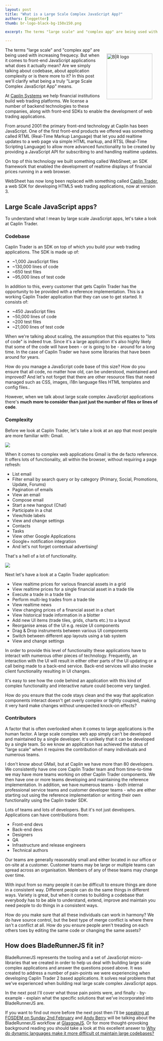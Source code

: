 ```yaml
---
layout: post
title: "What is a Large Scale Complex JavaScript App?"
authors: [leggetter]
thumb: br-logo-black-bg-150x150.png

excerpt: The terms "large scale" and "complex app" are being used with increasing frequecy. But when it comes to front-end JavaScript applications what does it actually mean? Are we simply talking about codebase, about application complexity or is there more to it? In this post we'll clarify what being a truly "Large Scale Complex JavaScript App" means.

---
```


<img src="/blog/img/{{ page.thumb }}" alt="B|R logo" width="150" style="margin: 20px;" align="right" />
The terms "large scale" and "complex app" are being used with increasing frequecy. But when it comes to front-end JavaScript applications what does it actually mean? Are we simply talking about codebase, about application complexity or is there more to it? In this post we'll clarify what being a truly "Large Scale Complex JavaScript App" means.

At [Caplin Systems](http://www.caplin.com) we help financial institutions build web trading platforms. We license a number of backend technologies to these companies, along with front-end SDKs to enable the development of web trading applications.

From around 2001 the primary front-end technology at Caplin has been JavaScript. One of the first front-end products we offered was something called RTML (Real-Time Markup Language) that let you add realtime updates to a web page via simple HTML markup, and RTSL (Real-Time Scripting Language) to allow more advanced functionality to be created by providing a JavaScript API for subscribing to and handling realtime updates.

On top of this technology we built something called WebSheet; an SDK framework that enabled the development of realtime displays of financial prices running in a web browser.

WebSheet has now long been replaced with something called [Caplin Trader](http://www.caplin.com/caplin-trader), a web SDK for developing HTML5 web trading applications, now at version 3.

## Large Scale JavaScript apps?

To understand what I mean by large scale JavaScript apps, let's take a look at Caplin Trader.

### Codebase

Caplin Trader is an SDK on top of which you build your web trading applications. The SDK is made up of:

* ~1,000 JavaScript files
* ~130,000 lines of code
* ~650 test files
* ~95,000 lines of test code

In addition to this, every customer that gets Caplin Trader has the opportunity to be provided with a reference implementation. This is a working Caplin Trader application that they can use to get started. It consists of:

* ~450 JavaScript files
* ~50,000 lines of code
* ~200 test files
* ~21,000 lines of test code

When we're talking about scaling, the assumption that this equates to "lots of code" is indeed true. Since it's a large application it's also highly likely that some of the code will have been - or is going to be - around for a long time. In the case of Caplin Trader we have some libraries that have been around for years.

How do you manage a JavaScript code base of this size? How do you ensure that all code, no matter how old, can be understood, maintained and improved? And let's not forget that there are other resource files that need managed such as CSS, images, i18n language files HTML templates and config files..

However, when we talk about large scale complex JavaScript applications there's **much more to consider than just just the number of files or lines of code**.

### Complexity

Before we look at Caplin Trader, let's take a look at an app that most people are more familiar with: Gmail.

![](/blog/img/gmail.png)

When it comes to complex web applications Gmail is the de facto reference. It offers lots of functionality, all within the browser, without requiring a page refresh:

* List email
* Filter email by search query or by category (Primary, Social, Promotions, Update, Forums)
* Pagination of emails
* View an email
* Compose email
* Start a new hangout (Chat)
* Participate in a chat
* View/hide labels
* View and change settings
* Contacts
* Tasks
* View other Google Applications
* Google+ notification integration
* And let's not forget contextual advertising!

That's a hell of a lot of functionality.

![](/blog/img/caplin-trader.png)

Next let's have a look at a Caplin Trader application:

* View realtime prices for various financial assets in a grid
* View realtime prices for a single financial asset in a trade tile
* Execute a trade in a trade tile
* Perform multi-leg trades from a trade tile
* View realtime news
* View changing prices of a financial asset in a chart
* View historical trade information in a blotter
* Add new UI items (trade tiles, grids, charts etc.) to a layout
* Reorganise areas of the UI e.g. resize UI components
* Drag & Drop instruments between various UI components
* Switch between different app layouts using a tab system
* View and change settings

In order to provide this level of functionality these applications have to interact with numerous other pieces of technology. Frequently, an interaction with the UI will result in either other parts of the UI updating or a call being made to a back-end service. Back-end services will also invoke client functionality resulting in UI changes.

It's easy to see how the code behind an application with this kind of complex functionality and interactive nature could become very tangled.

How do you ensure that the code stays clean and the way that application components interact doesn't get overly complex or tightly coupled, making it very hard make changes without unexpected knock-on effects?

### Contributors

A factor that is often overlooked when it comes to large applications is the human factor. A large scale complex web app simply can't be developed and maintained by a single developer. It's unlikely that it can be developed by a single team. So we know an application has achieved the status of "large scale" when it requires the contribution of many individuals and numerous teams.

I don't know about GMail, but at Caplin we have more than 80 developers. We consistently have one core Caplin Trader team and from time-to-time we may have more teams working on other Caplin Trader components. We then have one or more teams developing and maintaining the reference implementation. In addition, we have numerous teams - both internal professional service teams and customer developer teams - who are either starting out using the reference implementation or writing their own functionality using the Caplin trader SDK.

Lots of teams and lots of developers. But it's not just developers. Applications can have contributions from:

* Front-end devs
* Back-end devs
* Designers
* QA
* Infrastructure and release engineers
* Technical authors

Our teams are generally reasonably small and either located in our office or on-site at a customer. Customer teams may be large or multiple teams can spread across an organisation. Members of any of these teams may change over time. 

With input from so many people it can be difficult to ensure things are done in a consistent way. Different people can do the same things in different ways. Variety is great, but when it comes to building a codebase that everybody has to be able to understand, extend, improve and maintain you need people to do things in a consistent ways.

How do you make sure that all these individuals can work in harmony? We do have source control, but the best type of merge conflict is where there isn't a conflict at all. How do you ensure people aren't treading on each others toes by editing the same code or changing the same assets?

## How does BladeRunnerJS fit in?

BladeRunnerJS represents the tooling and a set of JavaScript micro-libraries that we created in order to help us deal with building large scale complex applications and answer the questions posed above. It was created to address a number of pain-points we were experiencing when developing Caplin Trader 2 based applications. It solves real problems that we've experienced when building real large scale complex JavaScript apps.

In the next post I'll cover what those pain points were, and finally - by-example - explain what the specific solutions that we've incorporated into BladeRunnerJS are.

If you want to find out more before the next post then I'll be [speaking at FOSDEM on Sunday 2nd February](https://fosdem.org/2014/schedule/event/javascript_app_scalable/) and [Andy Berry](https://twitter.com/andyberry88) will be talking about the BladeRunnerJS workflow at [GlasgowJS](http://glasgowjs.com/). Or for more thought-provoking background reading you should take a look at this excellent answer to [Why do dynamic languages make it more difficult ot maintain large codebases?](http://programmers.stackexchange.com/questions/221615/why-do-dynamic-languages-make-it-more-difficult-to-maintain-large-codebases/221658#221658)